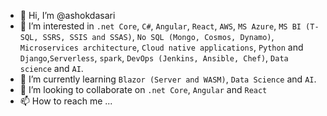 - 👋 Hi, I’m @ashokdasari
- 👀 I’m interested in `.net Core`, `C#`, `Angular`, `React`, `AWS`, `MS Azure`, `MS BI (T-SQL, SSRS, SSIS and SSAS)`,  `No SQL (Mongo, Cosmos, Dynamo)`, `Microservices architecture`, `Cloud native applications`, `Python` and `Django`,`Serverless`, `spark`, `DevOps (Jenkins, Ansible, Chef)`, `Data science` and `AI`.
- 🌱 I’m currently learning `Blazor (Server and WASM)`, `Data Science` and `AI`.
- 💞️ I’m looking to collaborate on `.net Core`, `Angular` and `React`
- 📫 How to reach me ...

<!---
ashokdasari/ashokdasari is a ✨ special ✨ repository because its `README.md` (this file) appears on your GitHub profile.
You can click the Preview link to take a look at your changes.
--->

